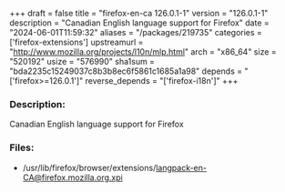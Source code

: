 +++
draft = false
title = "firefox-en-ca 126.0.1-1"
version = "126.0.1-1"
description = "Canadian English language support for Firefox"
date = "2024-06-01T11:59:32"
aliases = "/packages/219735"
categories = ['firefox-extensions']
upstreamurl = "http://www.mozilla.org/projects/l10n/mlp.html"
arch = "x86_64"
size = "520192"
usize = "576990"
sha1sum = "bda2235c15249037c8b3b8ec6f5861c1685a1a98"
depends = "['firefox>=126.0.1']"
reverse_depends = "['firefox-i18n']"
+++
### Description: 
Canadian English language support for Firefox

### Files: 
* /usr/lib/firefox/browser/extensions/langpack-en-CA@firefox.mozilla.org.xpi

